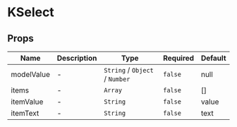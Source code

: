 # KSelect

## Props

<!-- @vuese:KSelect:props:start -->
|Name|Description|Type|Required|Default|
|---|---|---|---|---|
|modelValue|-|`String` /  `Object` /  `Number`|`false`|null|
|items|-|`Array`|`false`|[]|
|itemValue|-|`String`|`false`|value|
|itemText|-|`String`|`false`|text|

<!-- @vuese:KSelect:props:end -->


